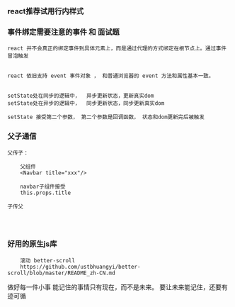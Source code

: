 ### react推荐试用行内样式


### 事件绑定需要注意的事件 和 面试题
```
react 并不会真正的绑定事件到具体元素上，而是通过代理的方式绑定在根节点上。通过事件冒泡触发


react 依旧支持 event 事件对象 ， 和普通浏览器的 event 方法和属性基本一致。


setState处在同步的逻辑中，  异步更新状态，更新真实dom
setState处在异步的逻辑中，  同步更新状态，同步更新真实dom

setState 接受第二个参数， 第二个参数是回调函数， 状态和dom更新完后被触发
```

### 父子通信
```
父传子：

    父组件
    <Navbar title="xxx"/>

    navbar子组件接受
    this.props.title 

子传父

 
   
```



### 好用的原生js库
```
    滚动 better-scroll
    https://github.com/ustbhuangyi/better-scroll/blob/master/README_zh-CN.md

```



做好每一件小事
能记住的事情只有现在，而不是未来。 要让未来能记住，还要有迹可循